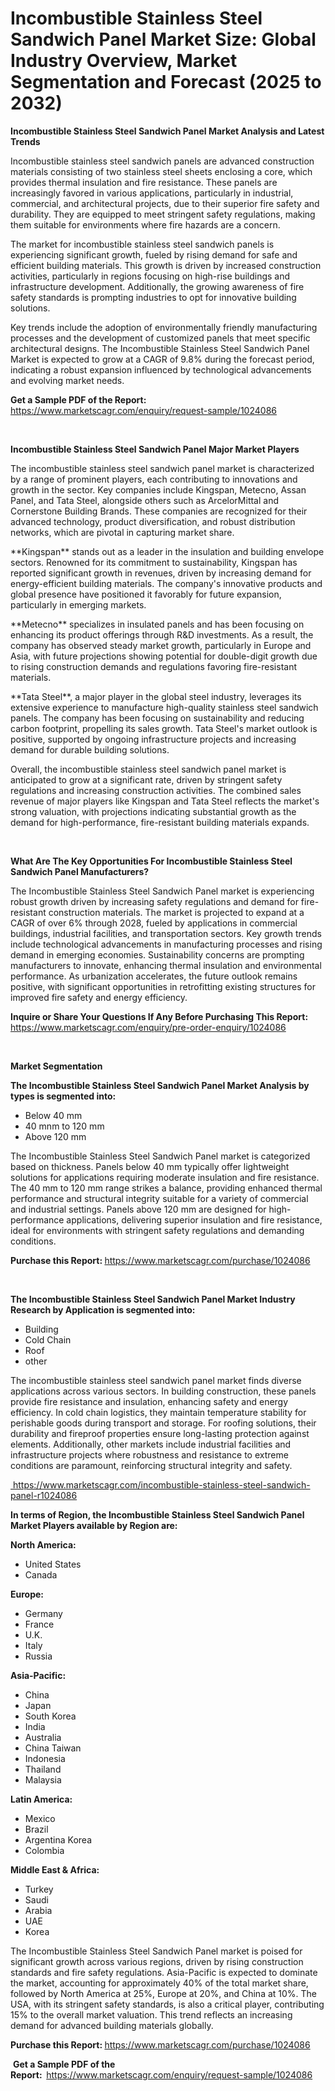 <p><h1>Incombustible Stainless Steel Sandwich Panel Market Size: Global Industry Overview, Market Segmentation and Forecast (2025 to 2032)</h1></p><p><strong>Incombustible Stainless Steel Sandwich Panel Market Analysis and Latest Trends</strong></p>
<p><p>Incombustible stainless steel sandwich panels are advanced construction materials consisting of two stainless steel sheets enclosing a core, which provides thermal insulation and fire resistance. These panels are increasingly favored in various applications, particularly in industrial, commercial, and architectural projects, due to their superior fire safety and durability. They are equipped to meet stringent safety regulations, making them suitable for environments where fire hazards are a concern.</p><p>The market for incombustible stainless steel sandwich panels is experiencing significant growth, fueled by rising demand for safe and efficient building materials. This growth is driven by increased construction activities, particularly in regions focusing on high-rise buildings and infrastructure development. Additionally, the growing awareness of fire safety standards is prompting industries to opt for innovative building solutions.</p><p>Key trends include the adoption of environmentally friendly manufacturing processes and the development of customized panels that meet specific architectural designs. The Incombustible Stainless Steel Sandwich Panel Market is expected to grow at a CAGR of 9.8% during the forecast period, indicating a robust expansion influenced by technological advancements and evolving market needs.</p></p>
<p><strong>Get a Sample PDF of the Report:&nbsp;</strong> <a href="https://www.marketscagr.com/enquiry/request-sample/1024086?utm_campaign=3320&utm_medium=2&utm_source=Github&utm_content=ia&utm_term=18042025&utm_id=incombustible-stainless-steel-sandwich-panel">https://www.marketscagr.com/enquiry/request-sample/1024086</a></p>
<p>&nbsp;</p>
<p><strong>Incombustible Stainless Steel Sandwich Panel Major Market Players</strong></p>
<p><p>The incombustible stainless steel sandwich panel market is characterized by a range of prominent players, each contributing to innovations and growth in the sector. Key companies include Kingspan, Metecno, Assan Panel, and Tata Steel, alongside others such as ArcelorMittal and Cornerstone Building Brands. These companies are recognized for their advanced technology, product diversification, and robust distribution networks, which are pivotal in capturing market share.</p><p>**Kingspan** stands out as a leader in the insulation and building envelope sectors. Renowned for its commitment to sustainability, Kingspan has reported significant growth in revenues, driven by increasing demand for energy-efficient building materials. The company's innovative products and global presence have positioned it favorably for future expansion, particularly in emerging markets.</p><p>**Metecno** specializes in insulated panels and has been focusing on enhancing its product offerings through R&D investments. As a result, the company has observed steady market growth, particularly in Europe and Asia, with future projections showing potential for double-digit growth due to rising construction demands and regulations favoring fire-resistant materials.</p><p>**Tata Steel**, a major player in the global steel industry, leverages its extensive experience to manufacture high-quality stainless steel sandwich panels. The company has been focusing on sustainability and reducing carbon footprint, propelling its sales growth. Tata Steel's market outlook is positive, supported by ongoing infrastructure projects and increasing demand for durable building solutions.</p><p>Overall, the incombustible stainless steel sandwich panel market is anticipated to grow at a significant rate, driven by stringent safety regulations and increasing construction activities. The combined sales revenue of major players like Kingspan and Tata Steel reflects the market's strong valuation, with projections indicating substantial growth as the demand for high-performance, fire-resistant building materials expands.</p></p>
<p>&nbsp;</p>
<p><strong>What Are The Key Opportunities For Incombustible Stainless Steel Sandwich Panel Manufacturers?</strong></p>
<p><p>The Incombustible Stainless Steel Sandwich Panel market is experiencing robust growth driven by increasing safety regulations and demand for fire-resistant construction materials. The market is projected to expand at a CAGR of over 6% through 2028, fueled by applications in commercial buildings, industrial facilities, and transportation sectors. Key growth trends include technological advancements in manufacturing processes and rising demand in emerging economies. Sustainability concerns are prompting manufacturers to innovate, enhancing thermal insulation and environmental performance. As urbanization accelerates, the future outlook remains positive, with significant opportunities in retrofitting existing structures for improved fire safety and energy efficiency.</p></p>
<p><strong>Inquire or Share Your Questions If Any Before Purchasing This Report:</strong> <a href="https://www.marketscagr.com/enquiry/pre-order-enquiry/1024086?utm_campaign=3320&utm_medium=2&utm_source=Github&utm_content=ia&utm_term=18042025&utm_id=incombustible-stainless-steel-sandwich-panel">https://www.marketscagr.com/enquiry/pre-order-enquiry/1024086</a></p>
<p>&nbsp;</p>
<p><strong>Market Segmentation</strong></p>
<p><strong>The Incombustible Stainless Steel Sandwich Panel Market Analysis by types is segmented into:</strong></p>
<p><ul><li>Below 40 mm</li><li>40 mnm to 120 mm</li><li>Above 120 mm</li></ul></p>
<p><p>The Incombustible Stainless Steel Sandwich Panel market is categorized based on thickness. Panels below 40 mm typically offer lightweight solutions for applications requiring moderate insulation and fire resistance. The 40 mm to 120 mm range strikes a balance, providing enhanced thermal performance and structural integrity suitable for a variety of commercial and industrial settings. Panels above 120 mm are designed for high-performance applications, delivering superior insulation and fire resistance, ideal for environments with stringent safety regulations and demanding conditions.</p></p>
<p><strong>Purchase this Report:&nbsp;</strong><a href="https://www.marketscagr.com/purchase/1024086?utm_campaign=3320&utm_medium=2&utm_source=Github&utm_content=ia&utm_term=18042025&utm_id=incombustible-stainless-steel-sandwich-panel">https://www.marketscagr.com/purchase/1024086</a></p>
<p>&nbsp;</p>
<p><strong>The Incombustible Stainless Steel Sandwich Panel Market Industry Research by Application is segmented into:</strong></p>
<p><ul><li>Building</li><li>Cold Chain</li><li>Roof</li><li>other</li></ul></p>
<p><p>The incombustible stainless steel sandwich panel market finds diverse applications across various sectors. In building construction, these panels provide fire resistance and insulation, enhancing safety and energy efficiency. In cold chain logistics, they maintain temperature stability for perishable goods during transport and storage. For roofing solutions, their durability and fireproof properties ensure long-lasting protection against elements. Additionally, other markets include industrial facilities and infrastructure projects where robustness and resistance to extreme conditions are paramount, reinforcing structural integrity and safety.</p></p>
<p><a href="https://www.marketscagr.com/incombustible-stainless-steel-sandwich-panel-r1024086?utm_campaign=3320&utm_medium=2&utm_source=Github&utm_content=ia&utm_term=18042025&utm_id=incombustible-stainless-steel-sandwich-panel">&nbsp;https://www.marketscagr.com/incombustible-stainless-steel-sandwich-panel-r1024086</a></p>
<p><strong>In terms of Region, the Incombustible Stainless Steel Sandwich Panel Market Players available by Region are:</strong></p>
<p>
    <p> <strong> North America: </strong>
        <ul>
            <li>United States</li>
            <li>Canada</li>
        </ul>
        </p> 
    <p> <strong> Europe: </strong>
        <ul>
            <li>Germany</li>
            <li>France</li>
            <li>U.K.</li>
            <li>Italy</li>
            <li>Russia</li>
        </ul>
        </p> 
    <p> <strong> Asia-Pacific: </strong>
        <ul>
            <li>China</li>
            <li>Japan</li>
            <li>South Korea</li>
            <li>India</li>
            <li>Australia</li>
            <li>China Taiwan</li>
            <li>Indonesia</li>
            <li>Thailand</li>
            <li>Malaysia</li>
        </ul>
        </p> 
    <p> <strong> Latin America: </strong>
        <ul>
            <li>Mexico</li>
            <li>Brazil</li>
            <li>Argentina Korea</li>
            <li>Colombia</li>
        </ul>
        </p> 
    <p> <strong> Middle East & Africa: </strong>
        <ul>
            <li>Turkey</li>
            <li>Saudi</li>
            <li>Arabia</li>
            <li>UAE</li>
            <li>Korea</li>
        </ul>
    </p>
    </p>
<p><p>The Incombustible Stainless Steel Sandwich Panel market is poised for significant growth across various regions, driven by rising construction standards and fire safety regulations. Asia-Pacific is expected to dominate the market, accounting for approximately 40% of the total market share, followed by North America at 25%, Europe at 20%, and China at 10%. The USA, with its stringent safety standards, is also a critical player, contributing 15% to the overall market valuation. This trend reflects an increasing demand for advanced building materials globally.</p></p>
<p><strong>Purchase this Report: </strong><a href="https://www.marketscagr.com/purchase/1024086?utm_campaign=3320&utm_medium=2&utm_source=Github&utm_content=ia&utm_term=18042025&utm_id=incombustible-stainless-steel-sandwich-panel">https://www.marketscagr.com/purchase/1024086</a></p>
<p>&nbsp;<strong>Get a Sample PDF of the Report:&nbsp;&nbsp;</strong><a href="https://www.marketscagr.com/enquiry/request-sample/1024086?utm_campaign=3320&utm_medium=2&utm_source=Github&utm_content=ia&utm_term=18042025&utm_id=incombustible-stainless-steel-sandwich-panel">https://www.marketscagr.com/enquiry/request-sample/1024086</a></p>
<p><strong></strong></p>
<p><p></p><p></p><p></p></p>